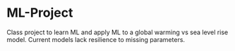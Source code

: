 # ML-Project
Class project to learn ML and apply ML to a global warming vs sea level rise model. Current models lack resilience to missing parameters.
